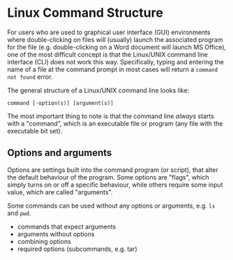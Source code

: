 # Linux Command Structure

For users who are used to graphical user interface (GUI) environments where double-clicking on files will (usually) launch the associated program for the file (e.g. double-clicking on a Word document will launch MS Office),
one of the most difficult concept is that the Linux/UNIX command line interface (CLI) does not work this way.
Specifically, typing and entering the name of a file at the command prompt in most cases will return a `command not found` error.

The general structure of a Linux/UNIX command line looks like:

`command [-option(s)] [argument(s)]`

The most important thing to note is that the command line *always* starts with a "command", which is an executable file or program (any file with the executable bit set).

## Options and arguments

Options are settings built into the command program (or script), that alter the default behaviour of the program. Some options are "flags", which simply turns on or off a specific behaviour, while others require some input value, which are called "arguments".

Some commands can be used without any options or arguments, e.g. `ls` and `pwd`.

- commands that expect arguments
- arguments without options
- combining options
- required options (subcommands, e.g. tar)
